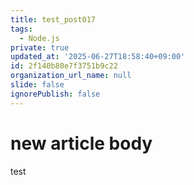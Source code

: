 ```yaml
---
title: test_post017
tags:
  - Node.js
private: true
updated_at: '2025-06-27T18:58:40+09:00'
id: 2f140b80e7f3751b9c22
organization_url_name: null
slide: false
ignorePublish: false
---
```

# new article body
test
